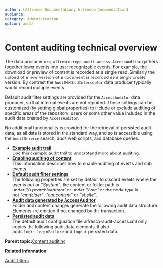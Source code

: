 ```yaml
---
author: [Alfresco Documentation, Alfresco Documentation]
audience: 
category: Administration
option: audit
---
```


# Content auditing technical overview

The data producer `org.alfresco.repo.audit.access.AccessAuditor` gathers together lower events into user recognizable events. For example, the download or preview of content is recorded as a single read. Similarly the upload of a new version of a document is recorded as a single create version. By contrast the `AuditMethodInterceptor` data producer typically would record multiple events.

Default audit filter settings are provided for the `AccessAuditor` data producer, so that internal events are not reported. These settings can be customized \(by setting global properties\) to include or exclude auditing of specific areas of the repository, users or some other value included in the audit data created by `AccessAuditor`.

No additional functionality is provided for the retrieval of persisted audit data, as all data is stored in the standard way, and so is accessible using the `AuditService` search, audit web scripts, and database queries.

-   **[Example audit trail](../tasks/audit-content-example.md)**  
Use this example audit trail to understand more about auditing.
-   **[Enabling auditing of content](../tasks/audit-enable.md)**  
This information describes how to enable auditing of events and sub events.
-   **[Default audit filter settings](../concepts/audit-filter-settings.md)**  
The following properties are set by default to discard events where the user is *null* or *"System"*, the content or folder path is under *"/sys:archivedItem"* or under *"/ver:"* or the node type is not *"cm:folder"*, *"cm:content"* or *"st:site"*.
-   **[Audit data generated by AccessAuditor](../concepts/audit-accessauditer.md)**  
Folder and content changes generate the following audit data structure. Elements are omitted if not changed by the transaction.
-   **[Persisted audit data](../concepts/audit-persisted.md)**  
The default audit configuration file alfresco-audit-access.xml only copies the following audit data elements. It also adds `login`, `loginFailure` and `logout` persisted data.

**Parent topic:**[Content auditing](../concepts/audit-content.md)

**Related information**  


[Audit filters](audit-filters.md)


